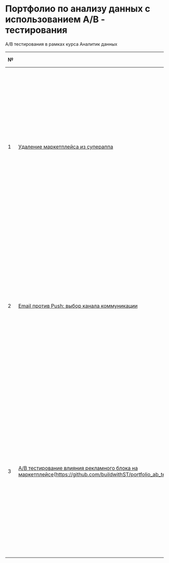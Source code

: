 # Портфолио по анализу данных с использованием A/B - тестирования
A/B тестирования в рамках курса Аналитик данных

№ | Ссылка на проект | Отрасль бизнеса | Описание | Используемые библиотеки | Презентация проекта 
---|---|---|---|---|---
1 | [Удаление маркетплейса из супераппа](https://github.com/buildwithST/portfolio_ab_testing/tree/2053cf62a627ee0a74b999aef65723a55a8302b1/Marketplace%20Removal%20Impact%20AB%20Test%20in%20a%20Super%20App) | Цифровые сервисы, Продуктовая аналитика | Проектирование A/B теста по удалению маркетплейса из интерфейса супераппа. Цель — проверить гипотезу, что упрощение интерфейса увеличит фокус пользователей на основном сервисе (такси). Описан дизайн эксперимента, целевые и вспомогательные метрики (CR, Retention, Time to Action, NPS), логика вызревания (1–21 день) и критерии успеха. | *A/B test design, BI-документация* | [Презентация "Удаление маркетплейса"](https://drive.google.com/file/d/1chUjSUFkdL8xiFDZZQxXzzkZqesu8Q42/view?usp=sharing)
2 | [Email против Push: выбор канала коммуникации](https://github.com/buildwithST/portfolio_ab_testing/tree/2053cf62a627ee0a74b999aef65723a55a8302b1/Optimizing%20Communication%20Channels_%20Email%20vs%20Push%20AB%20Test) | Маркетинг, Growth-аналитика | A/B дизайн-эксперимент для определения наиболее эффективного канала привлечения новых пользователей: email или push. Гипотеза построена на рыночных бенчмарках в пользу push. Описан выбор метрик (CTR, CR, CPA как success; bounce, unsubscribe, NPS как guardrail), предложена серия запусков по сегментам и форматам. | *A/B test design, Communication Strategy* | [Презентация "Email vs Push"](https://drive.google.com/file/d/1JE-cFTirmHivszT-8xF4qtF0rKZ8ewto/view?usp=sharing)
3 | [A/B тестирование влияния рекламного блока на маркетплейсе](AB_Test_Project_Marketplace)(https://github.com/buildwithST/portfolio_ab_testing/tree/6a733273c078f6662a7035c99d09d0582d30fec9/AB_Test_Project_Marketplace) | E-commerce, Продуктовая аналитика | Анализ данных A/B-теста для оценки влияния добавления рекламного блока на ключевые пользовательские метрики маркетплейса. Проведён расчёт воронки (views → clicks → adds), определены базовые показатели (CTR, CR), рассчитан MDE и проверено ограничение по размеру выборки (≤20% аудитории). Сформулированы выводы и рекомендации по дальнейшему запуску эксперимента. | *Python (pandas, numpy, scipy, matplotlib, seaborn), Jupyter Notebook* | [Презентация "Влияние рекламного блока"]([https://github.com/buildwithST/portfolio_ab_testing/blob/main/AB_Test_Project_Marketplace/ABtest_Marketplace_Presentation.pdf](https://docs.google.com/presentation/d/1D0aD3X-Q9X3N30KILMLb7eYZXjdIlnsa/edit?usp=drive_link&ouid=115723313628215873395&rtpof=true&sd=true))

